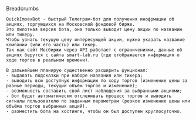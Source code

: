 Breadcrumbs

    QuickImoexBot - быстрый Телеграм-бот для получения инофрмации об акциях, торгующихся на Московской фондовой бирже.
    Это пилотная версия бота, она только выводит цену акции по названию или тикеру.
    Чтобы узнать текущую цену интересующей акции, нужно указать название компании (или его часть) или тикер.
    Так как сайт Мосбиржи через API работает с ограничениями, данные об акциях берутся с сайта smart-lab.ru (где отображается информация о ходе торгов в реальном времени).

    В дальнейшем планирую существенно расширить фунционал:
    - выдавать подсказки при наборе названия или тикера;
    - выводить всю доступную информацию по ходу торгов (изменение цены за разные периоды, текущий объём торгов и изменение);
    - возможность составить свой лист наблюдения за выбранными акциями;
    - бот будет автоматически отслеживать процесс торгов и выводить сигналы пользователю по заданным параметрам (резкое изменение цены или объёма торгов выбранных акций).
    - разместить бота на хостинге, чтобы он был доступен круглосуточно.

